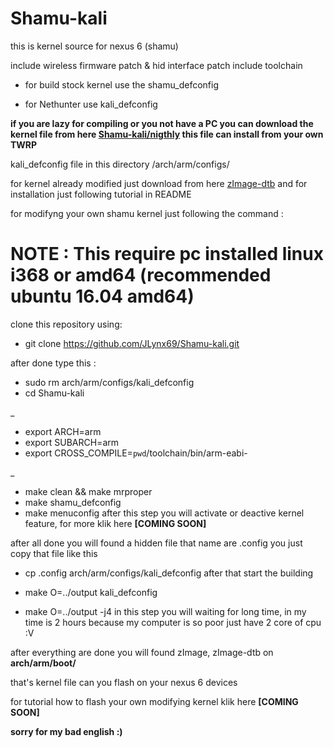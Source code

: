 # Shamu-kali
this is kernel source for nexus 6 (shamu)

include wireless firmware patch & hid interface patch
include toolchain

* for build stock kernel use the shamu_defconfig

* for Nethunter use kali_defconfig

<b> if you are lazy for compiling or you not have a PC you can download the kernel file from here [Shamu-kali/nigthly](https://github.com/JLynx69/Shamu-kali/tree/master/nightly) this file can install from your own TWRP</b>

kali_defconfig file in this directory /arch/arm/configs/

for kernel already modified just download from here [zImage-dtb](https://github.com/JLynx69/Shamu-kali/tree/master/device/moto/shamu-kernel) and for installation just following tutorial in README

for modifyng your own shamu kernel just following the command :

# NOTE : This require pc installed linux i368 or amd64 (recommended ubuntu 16.04 amd64)

clone this repository using: 

* git clone https://github.com/JLynx69/Shamu-kali.git

after done type this :
* sudo rm arch/arm/configs/kali_defconfig
* cd Shamu-kali

_

* export ARCH=arm
* export SUBARCH=arm
* export CROSS_COMPILE=`pwd`/toolchain/bin/arm-eabi-

_

* make clean && make mrproper
* make shamu_defconfig
* make menuconfig
after this step you will activate or deactive kernel feature, for more klik here <b> [COMING SOON] </b>

after all done you will found a hidden file that name are .config
you just copy that file like this

* cp .config arch/arm/configs/kali_defconfig
after that start the building

* make O=../output kali_defconfig
* make O=../output -j4
in this step you will waiting for long time, in my time is 2 hours
because my computer is so poor just have 2 core of cpu :V

after everything are done you will found zImage, zImage-dtb on <b> arch/arm/boot/ </b>

that's kernel file can you flash on your nexus 6 devices

for tutorial how to flash your own modifying kernel klik here <b> [COMING SOON] </b>

**sorry for my bad english :)**

